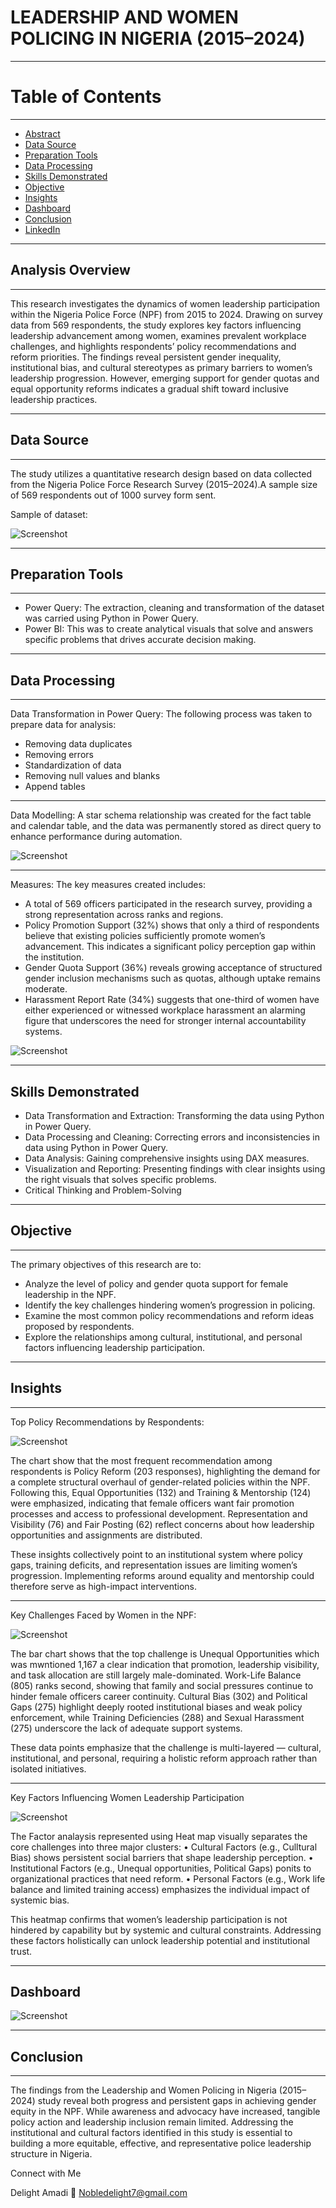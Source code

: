 # LEADERSHIP AND WOMEN POLICING IN NIGERIA (2015–2024)
----
# Table of Contents
----
- [Abstract](#abstract)
- [Data Source](#data-source)
- [Preparation Tools](#preparation-tools)
- [Data Processing](#data-processing)
- [Skills Demonstrated](#skills-demonstrated)
- [Objective](#objective)
- [Insights](#insights)
- [Dashboard](#dashboard)
- [Conclusion](#conclusion)
- [LinkedIn](https://linkedin.com/in/lawrence-delight-572b17222)
  
----

## Analysis Overview
----
This research investigates the dynamics of women leadership participation within the Nigeria Police Force (NPF) from 2015 to 2024. Drawing on survey data from 569 respondents, the study explores key factors influencing leadership advancement among women, examines prevalent workplace challenges, and highlights respondents’ policy recommendations and reform priorities. The findings reveal persistent gender inequality, institutional bias, and cultural stereotypes as primary barriers to women’s leadership progression. However, emerging support for gender quotas and equal opportunity reforms indicates a gradual shift toward inclusive leadership practices.

----

## Data Source
----
The study utilizes a quantitative research design based on data collected from the Nigeria Police Force Research Survey (2015–2024).A sample size of 569 respondents out of 1000 survey form sent.
 
Sample of dataset:

![Screenshot](/images/Screenshot%20153320.png)

----

## Preparation Tools
----
  - Power Query: The extraction, cleaning and transformation of the dataset was carried using Python in Power Query.
  - Power BI: This was to create analytical visuals that solve and answers specific problems that drives accurate decision making.
    
----

## Data Processing
----
Data Transformation in Power Query: The following process was taken to prepare data for analysis:
  - Removing data duplicates
  - Removing errors
  - Standardization of data
  - Removing null values and blanks
  - Append tables

----

Data Modelling: A star schema relationship was created for the fact table and calendar table, and the data was permanently stored as direct query to enhance performance during automation.

![Screenshot](/images/Screenshot%20153257.png)

----

Measures: The key measures created includes:
- A total of 569 officers participated in the research survey, providing a strong representation across ranks and regions.
- Policy Promotion Support (32%) shows that only a third of respondents believe that existing policies sufficiently promote women’s advancement. This indicates a significant policy perception gap within the institution.
- Gender Quota Support (36%) reveals growing acceptance of structured gender inclusion mechanisms such as quotas, although uptake remains moderate.
- Harassment Report Rate (34%) suggests that one-third of women have either experienced or witnessed workplace harassment an alarming figure that underscores the need for stronger internal accountability systems.

![Screenshot](/images/Screenshot%20153546.png)

----

## Skills Demonstrated
   - Data Transformation and Extraction: Transforming the data using Python in Power Query.
   - Data Processing and Cleaning: Correcting errors and inconsistencies in data using Python in Power Query.
   - Data Analysis: Gaining comprehensive insights using DAX measures.
   - Visualization and Reporting: Presenting findings with clear insights using the right visuals that solves specific problems.
   - Critical Thinking and Problem-Solving

----

## Objective
----
The primary objectives of this research are to:
- Analyze the level of policy and gender quota support for female leadership in the NPF.
- Identify the key challenges hindering women’s progression in policing.
- Examine the most common policy recommendations and reform ideas proposed by respondents.
- Explore the relationships among cultural, institutional, and personal factors influencing leadership participation.

----

## Insights

----

Top Policy Recommendations by Respondents:

![Screenshot](/images/Screenshot%20233625.png)

The chart show that the most frequent recommendation among respondents is Policy Reform (203 responses), highlighting the demand for a complete structural overhaul of gender-related policies within the NPF. Following this, Equal Opportunities (132) and Training & Mentorship (124) were emphasized, indicating that female officers want fair promotion processes and access to professional development. Representation and Visibility (76) and Fair Posting (62) reflect concerns about how leadership opportunities and assignments are distributed.

These insights collectively point to an institutional system where policy gaps, training deficits, and representation issues are limiting women’s progression. Implementing reforms around equality and mentorship could therefore serve as high-impact interventions.

----

Key Challenges Faced by Women in the NPF:

![Screenshot](/images/Screenshot%20225551.png)

The bar chart shows that the top challenge is Unequal Opportunities which was mwntioned 1,167 a clear indication that promotion, leadership visibility, and task allocation are still largely male-dominated. Work-Life Balance (805) ranks second, showing that family and social pressures continue to hinder female officers career continuity.
Cultural Bias (302) and Political Gaps (275) highlight deeply rooted institutional biases and weak policy enforcement, while Training Deficiencies (288) and Sexual Harassment (275) underscore the lack of adequate support systems.

These data points emphasize that the challenge is multi-layered — cultural, institutional, and personal, requiring a holistic reform approach rather than isolated initiatives.

----

Key Factors Influencing Women Leadership Participation

![Screenshot](/images/Screenshot%20232237.png)

The Factor analaysis represented using Heat map visually separates the core challenges into three major clusters:
•	Cultural Factors (e.g., Culltural Bias) shows persistent social barriers that shape leadership perception.
•	Institutional Factors (e.g., Unequal opportunities, Political Gaps) ponits to organizational practices that need reform.
•	Personal Factors (e.g., Work life balance and limited training access) emphasizes the individual impact of systemic bias.

This heatmap confirms that women’s leadership participation is not hindered by capability but by systemic and cultural constraints. Addressing these factors holistically can unlock leadership potential and institutional trust.

----

## Dashboard

![Screenshot](/images/Screenshot%20104646.png)

----

## Conclusion

----

The findings from the Leadership and Women Policing in Nigeria (2015–2024) study reveal both progress and persistent gaps in achieving gender equity in the NPF. While awareness and advocacy have increased, tangible policy action and leadership inclusion remain limited. Addressing the institutional and cultural factors identified in this study is essential to building a more equitable, effective, and representative police leadership structure in Nigeria.


Connect with Me

Delight Amadi
📧 Nobledelight7@gmail.com
